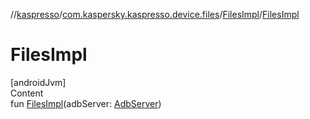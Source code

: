 //[kaspresso](../../index.md)/[com.kaspersky.kaspresso.device.files](../index.md)/[FilesImpl](index.md)/[FilesImpl](-files-impl.md)



# FilesImpl  
[androidJvm]  
Content  
fun [FilesImpl](-files-impl.md)(adbServer: [AdbServer](../../com.kaspersky.kaspresso.device.server/-adb-server/index.md))  



